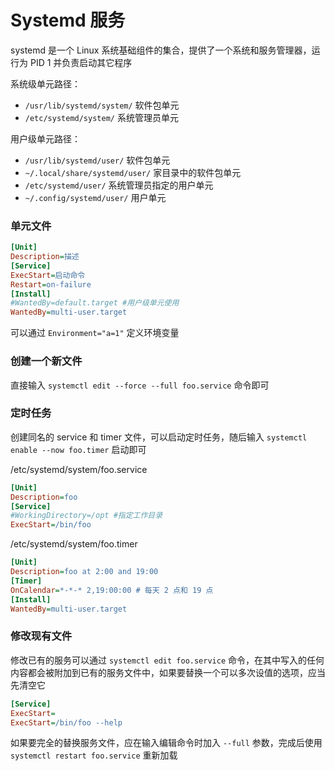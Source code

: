 # Systemd 服务

systemd 是一个 Linux 系统基础组件的集合，提供了一个系统和服务管理器，运行为 PID 1 并负责启动其它程序

系统级单元路径：

- `/usr/lib/systemd/system/` 软件包单元
- `/etc/systemd/system/` 系统管理员单元

用户级单元路径：

- `/usr/lib/systemd/user/` 软件包单元
- `~/.local/share/systemd/user/` 家目录中的软件包单元
- `/etc/systemd/user/` 系统管理员指定的用户单元
- `~/.config/systemd/user/` 用户单元

### 单元文件

```ini
[Unit]
Description=描述
[Service]
ExecStart=启动命令
Restart=on-failure
[Install]
#WantedBy=default.target #用户级单元使用
WantedBy=multi-user.target
```

可以通过 `Environment="a=1"` 定义环境变量

### 创建一个新文件

直接输入 `systemctl edit --force --full foo.service` 命令即可

### 定时任务

创建同名的 service 和 timer 文件，可以启动定时任务，随后输入 `systemctl enable --now foo.timer` 启动即可

/etc/systemd/system/foo.service

```ini
[Unit]
Description=foo
[Service]
#WorkingDirectory=/opt #指定工作目录
ExecStart=/bin/foo
```

/etc/systemd/system/foo.timer

```ini
[Unit]
Description=foo at 2:00 and 19:00
[Timer]
OnCalendar=*-*-* 2,19:00:00 # 每天 2 点和 19 点
[Install]
WantedBy=multi-user.target
```

### 修改现有文件

修改已有的服务可以通过 `systemctl edit foo.service` 命令，在其中写入的任何内容都会被附加到已有的服务文件中，如果要替换一个可以多次设值的选项，应当先清空它

```ini
[Service]
ExecStart=
ExecStart=/bin/foo --help
```

如果要完全的替换服务文件，应在输入编辑命令时加入 `--full` 参数，完成后使用 `systemctl restart foo.service` 重新加载
